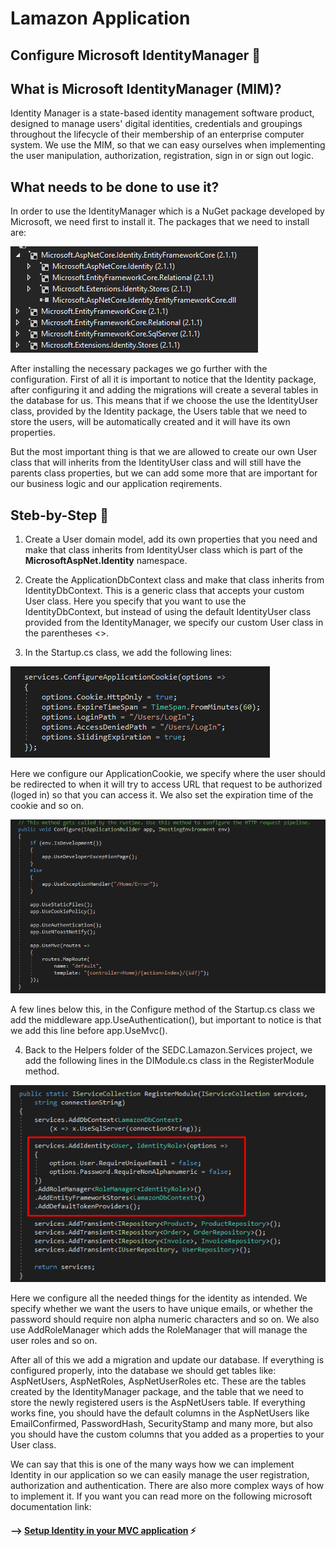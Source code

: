 ﻿# Lamazon Application
## Configure Microsoft IdentityManager 🚀
### 

## What is Microsoft IdentityManager (MIM)?
Identity Manager is a state-based identity management software product, designed to manage users' digital identities, credentials and groupings throughout the lifecycle of their membership of an enterprise computer system. We use the MIM, so that we can easy ourselves when implementing the user manipulation, authorization, registration, sign in or sign out logic. 

## What needs to be done to use it?
In order to use the IdentityManager which is a NuGet package developed by Microsoft, we need first to install it. The packages that we need to install are:

![](img/packages.png)

After installing the necessary packages we go further with the configuration. First of all it is important to notice that the Identity package, after configuring it and adding the migrations will create a several tables in the database for us. This means that if we choose the use the IdentityUser class, provided by the Identity package, the Users table that we need to store the users, will be automatically created and it will have its own properties. 

But the most important thing is that we are allowed to create our own User class that will inherits from the IdentityUser class and will still have the parents class properties, but we can add some more that are important for our business logic and our application reqirements. 

## Steb-by-Step 🚪 

1. Create a User domain model, add its own properties that you need and make that class inherits from IdentityUser class which is part of the **MicrosoftAspNet.Identity** namespace. 

2. Create the ApplicationDbContext class and make that class inherits from IdentityDbContext<User>. This is a generic class that accepts your custom User class. Here you specify that you want to use the IdentityDbContext, but instead of using the default IdentityUser class provided from the IdentityManager, we specify our custom User class in the parentheses <>.

3. In the Startup.cs class, we add the following lines:

![](img/coockieConfig.png)

Here we configure our ApplicationCookie, we specify where the user should be redirected to when it will try to access URL that request to be authorized (loged in) so that you can access it. We also set the expiration time of the cookie and so on.

![](img/midlware.png)

A few lines below this, in the Configure method of the Startup.cs class we add the middleware app.UseAuthentication(), but important to notice is that we add this line before app.UseMvc().

4. Back to the Helpers folder of the SEDC.Lamazon.Services project, we add the following lines in the DIModule.cs class in the RegisterModule method.

![](img/addIdentity.png)

Here we configure all the needed things for the identity as intended. We specify whether we want the users to have unique emails, or whether the password should require non alpha numeric characters and so on. We also use AddRoleManager which adds the RoleManager that will manage the user roles and so on. 

After all of this we add a migration and update our database. If everything is configured properly, into the database we should get tables like: AspNetUsers, AspNetRoles, AspNetUserRoles etc. These are the tables created by the IdentityManager package, and the table that we need to store the newly registered users is the AspNetUsers table. If everything works fine, you should have the default columns in the AspNetUsers like EmailConfirmed, PasswordHash, SecurityStamp and many more, but also you should have the custom columns that you added as a properties to your User class. 

We can say that this is one of the many ways how we can implement Identity in our application so we can easily manage the user registration, authorization and authentication. There are also more complex ways of how to implement it. If you want you can read more on the following microsoft documentation link:

#### --> [Setup Identity in your MVC application](https://docs.microsoft.com/en-us/aspnet/core/security/authentication/identity?view=aspnetcore-3.0&tabs=visual-studio) :zap: